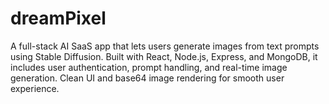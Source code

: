 # dreamPixel
A full-stack AI SaaS app that lets users generate images from text prompts using Stable Diffusion. Built with React, Node.js, Express, and MongoDB, it includes user authentication, prompt handling, and real-time image generation. Clean UI and base64 image rendering for smooth user experience.
